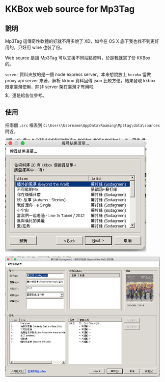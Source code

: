 # KKBox web source for Mp3Tag

## 說明

Mp3Tag 這傳奇性軟體的好就不用多說了 XD，如今在 OS X 底下我也找不到更好用的，只好用 wine 也裝了份。

Web source 是讓 Mp3Tag 可以支援不同站點資料，於是我就寫了份 KKBox 的。

`server` 資料夾放的是一個 node express server，本來想說放上 `heroku` 當做 proxy  api server 來著，解析 kkbox 資料回傳 json 比較方便，結果發現 kkbox 限定臺灣使用，除非 server 架在臺灣才有用啦 $$$$$，還是給各位參考。

## 使用

把兩個 `.src` 檔丟到 `C:\Users\Username\AppData\Roaming\Mp3tag\data\sources` 附近。

![搜尋專輯](doc/1.png)

![歌曲列表](doc/2.png)

